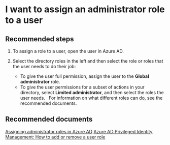 <properties
    pageTitle="Assign an administrator role to a user"
    description="Assign an administrator role to a user"
    service="microsoft.aad"
    resource="Microsoft_AAD_IAM"
    authors="curtand"
    displayOrder="2490"
    selfHelpType="resource"
    supportTopicIds=""
    resourceTags="users-assignrole,userandgroups_overview,userandgroups_user"
    productPesIds=""
    cloudEnvironments="public, Fairfax"
    	articleId="c413431f-16ff-477b-8fe0-aeac99229c06"
	ownershipId="AzureIdentity_User"
/>

# I want to assign an administrator role to a user

## **Recommended steps**

1. To assign a role to a user, open the user in Azure AD.

2. Select the directory roles in the left and then select the role or roles that the user needs to do their job:
	- To give the user full permission, assign the user to the **Global administrator** role.
	- To give the user permissions for a subset of actions in your directory, select **Limited administrator**, and then select the roles the user needs.
 
For information on what different roles can do, see the recommended documents.

## **Recommended documents**
[Assigning administrator roles in Azure AD](https://azure.microsoft.com/documentation/articles/active-directory-assign-admin-roles/)
[Azure AD Privileged Identity Management: How to add or remove a user role](https://azure.microsoft.com/documentation/articles/active-directory-privileged-identity-management-how-to-add-role-to-user/)
